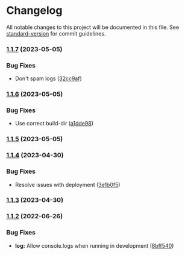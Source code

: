 # Changelog

All notable changes to this project will be documented in this file. See [standard-version](https://github.com/conventional-changelog/standard-version) for commit guidelines.

### [1.1.7](https://github.com/DulliAG/Infoapp-Notifications/compare/v1.1.6...v1.1.7) (2023-05-05)


### Bug Fixes

* Don't spam logs ([32cc9af](https://github.com/DulliAG/Infoapp-Notifications/commit/32cc9afee65aa6cd525794684d338c57a963bc2b))

### [1.1.6](https://github.com/DulliAG/Infoapp-Notifications/compare/v1.1.5...v1.1.6) (2023-05-05)


### Bug Fixes

* Use correct build-dir ([a1dde98](https://github.com/DulliAG/Infoapp-Notifications/commit/a1dde985a66986e49465731afd3ea7bba5fcfd62))

### [1.1.5](https://github.com/DulliAG/Infoapp-Notifications/compare/v1.1.4...v1.1.5) (2023-05-05)

### [1.1.4](https://github.com/DulliAG/Infoapp-Notifications/compare/v1.1.3...v1.1.4) (2023-04-30)


### Bug Fixes

* Resolve issues with deployment ([3e1b0f5](https://github.com/DulliAG/Infoapp-Notifications/commit/3e1b0f5fc9a3e10ab9fee875d59f8f278741d86e))

### [1.1.3](https://github.com/DulliAG/Infoapp-Notifications/compare/v1.1.2...v1.1.3) (2023-04-30)

### [1.1.2](https://github.com/DulliAG/Infoapp-Notifications/compare/v1.1.1...v1.1.2) (2022-06-26)


### Bug Fixes

* **log:** Allow console.logs when running in development ([8bff540](https://github.com/DulliAG/Infoapp-Notifications/commit/8bff5402b1b8579a5e5f2b56b356900cbe69d273))
